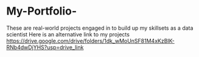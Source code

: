 # My-Portfolio-
These are real-world projects engaged in to build up my skillsets as a data scientist 
Here is an alternative link to my projects
https://drive.google.com/drive/folders/1dk_wMoUnSF81M4xKzBIK-RNb4dwDjYHS?usp=drive_link
